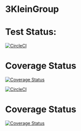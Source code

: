 # 3KleinGroup

# Test Status:

[![CircleCI](https://circleci.com/gh/Michael-Beukman/3KleinGroup.svg?style=svg)](https://circleci.com/gh/Michael-Beukman/3KleinGroup)

# Coverage Status
[![Coverage Status](https://coveralls.io/repos/github/Michael-Beukman/3KleinGroup/badge.svg?branch=master)](https://coveralls.io/github/Michael-Beukman/3KleinGroup?branch=master)

[![CircleCI](https://circleci.com/gh/Michael-Beukman/3KleinGroup.svg?style=svg)](https://circleci.com/gh/Michael-Beukman/3KleinGroup/master)

# Coverage Status
[![Coverage Status](https://coveralls.io/repos/github/Michael-Beukman/3KleinGroup/badge.svg?branch=master)](https://coveralls.io/github/Michael-Beukman/3KleinGroup?branch=master)

